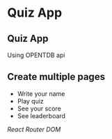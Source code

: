 # Quiz App

## Quiz App

Using OPENTDB api

## Create multiple pages

- Write your name
- Play quiz
- See your score
- See leaderboard

_React Router DOM_

